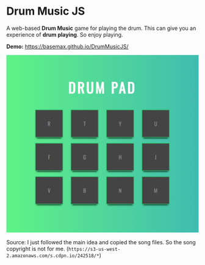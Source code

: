 # Drum Music JS

A web-based **Drum Music** game for playing the drum. This can give you an experience of **drum playing**. So enjoy playing.

**Demo:** https://basemax.github.io/DrumMusicJS/

[![Drum Music JS](preview.jpg)](https://basemax.github.io/DrumMusicJS/)

Source: I just followed the main idea and copied the song files. So the song copyright is not for me. (`https://s3-us-west-2.amazonaws.com/s.cdpn.io/242518/*`)


